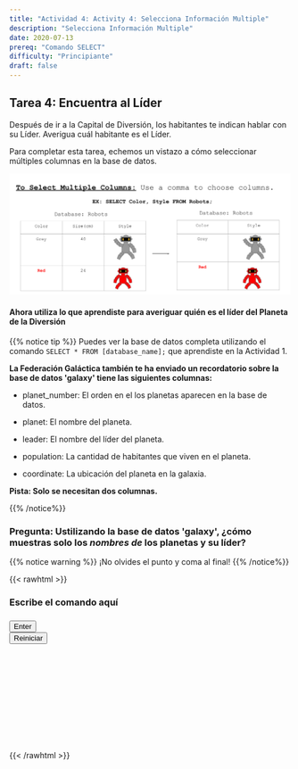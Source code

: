 ```yaml
---
title: "Actividad 4: Activity 4: Selecciona Información Multiple"
description: "Selecciona Información Multiple"
date: 2020-07-13
prereq: "Comando SELECT"
difficulty: "Principiante"
draft: false
---
```

<!-- Links for javascript and CSS needed for drop down logic -->
<link rel="stylesheet" href="../default/_default.css" type="text/css"></link>
<link rel="stylesheet" href="../default/_type.css" type="text/css"></link>
<script type="text/javascript" src="../default/alasql.js"></script>
<script type="text/javascript" src="_activity4.js"></script>
<script type="text/javascript" src="../default/db.js"></script>
<script type="text/javascript" src="../default/_default.js"></script>
<script type="text/javascript" src="../default/_type.js"></script>


## Tarea 4: Encuentra al Líder

Después de ir a la Capital de Diversión, los habitantes te indican hablar con su Líder. Averigua cuál habitante es el Líder. 

Para completar esta tarea, echemos un vistazo a cómo seleccionar múltiples columnas en la base de datos. 

![Commas](assets/Commas.png)

#### Ahora utiliza lo que aprendiste para averiguar quién es el líder del Planeta de la Diversión

{{% notice tip %}}
Puedes ver la base de datos completa utilizando el comando `SELECT * FROM [database_name];` que aprendiste en la Actividad 1.

**La Federación Galáctica también te ha enviado un recordatorio sobre la base de datos 'galaxy' tiene las siguientes columnas:**

* planet_number: El orden en el los planetas aparecen en la base de datos. 

* planet: El nombre del planeta. 

* leader: El nombre del líder del planeta. 

* population: La cantidad de habitantes que viven en el planeta.

* coordinate: La ubicación del planeta en la galaxia.

**Pista: Solo se necesitan dos columnas.**

{{% /notice%}}

### Pregunta: Ustilizando la base de datos 'galaxy', ¿cómo muestras solo los _nombres de_ los planetas y su líder?

{{% notice warning %}}
¡No olvides el punto y coma al final!
{{% /notice%}}

<!-- SQL Type In Activity -->
{{< rawhtml >}}
  <div class="content_scaler">
    <div class="terminal_div" id="terminal_div">
      <div class = "outer">
        <h3 id = "commands" contenteditable="true" onclick="placeholder()">Escribe el comando aquí</h3>
      </div>
      <div class = "prev">
        <h3 id = "prev"></h3>
      </div>
        <div style="clear: both;"></div> 
      <button class="button button1" onclick="sql()"> Enter </button>
      <div style="clear: both;"></div> 
      <button class = "button reset" onclick="reset()">Reiniciar</button>
    </div> <!-- terminal_div -->
  </div> <!-- content_scaler -->
  <div style="clear: both;"></div> 
  <h1 class="error" id="sqlcommand" style="visibility:hidden"><strong>ERROR ENTRADA INVÁLIDA</strong></h1>
  <table id="table">
    <tr>
    </tr>
  </table>
  <h4 id="story"></h4>
  
  <!-- Tells User to continue mission -->
  <div class="resume_plot" id="resume_plot" style="visibility:hidden">
    <p>¡Encontraste el comando correcto para mostrar todos los planetas y sus líderes!</p>
    <div class="alert">
      <span id="check">&#10003;</span>
      ¡Has completado la tarea!¡Continúa a la siguiente misión!
    </div>
  </div>
  
{{< /rawhtml >}}
